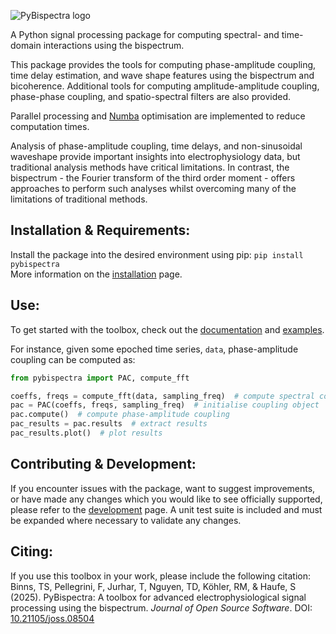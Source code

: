 ![PyBispectra logo](docs/source/_static/logo.gif)

A Python signal processing package for computing spectral- and time-domain interactions using the bispectrum.

This package provides the tools for computing phase-amplitude coupling, time delay estimation, and wave shape features using the bispectrum and bicoherence. Additional tools for computing amplitude-amplitude coupling, phase-phase coupling, and spatio-spectral filters are also provided.

Parallel processing and [Numba](https://numba.pydata.org/) optimisation are implemented to reduce computation times.

Analysis of phase-amplitude coupling, time delays, and non-sinusoidal waveshape provide important insights into electrophysiology data, but traditional analysis methods have critical limitations. In contrast, the bispectrum - the Fourier transform of the third order moment - offers approaches to perform such analyses whilst overcoming many of the limitations of traditional methods.

## Installation & Requirements:
Install the package into the desired environment using pip: `pip install pybispectra`<br/>
More information on the [installation](https://pybispectra.readthedocs.io/en/1.2.3/installation.html) page.

## Use:
To get started with the toolbox, check out the [documentation](https://pybispectra.readthedocs.io/en/1.2.3/) and [examples](https://pybispectra.readthedocs.io/en/1.2.3/examples.html).

For instance, given some epoched time series, `data`, phase-amplitude coupling can be computed as:

```python
from pybispectra import PAC, compute_fft

coeffs, freqs = compute_fft(data, sampling_freq)  # compute spectral coeffs
pac = PAC(coeffs, freqs, sampling_freq)  # initialise coupling object
pac.compute()  # compute phase-amplitude coupling
pac_results = pac.results  # extract results
pac_results.plot()  # plot results
```

## Contributing & Development:
If you encounter issues with the package, want to suggest improvements, or have made any changes which you would like to see officially supported, please refer to the [development](https://pybispectra.readthedocs.io/en/1.2.3/development.html) page. A unit test suite is included and must be expanded where necessary to validate any changes.

## Citing:
If you use this toolbox in your work, please include the following citation:<br/>
Binns, TS, Pellegrini, F, Jurhar, T, Nguyen, TD, Köhler, RM, & Haufe, S (2025). PyBispectra: A toolbox for advanced electrophysiological signal processing using the bispectrum. *Journal of Open Source Software*. DOI: [10.21105/joss.08504](https://doi.org/10.21105/joss.08504)
